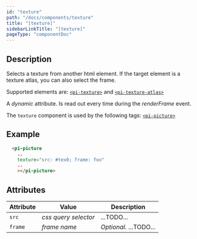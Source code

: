 ```yaml
---
id: "texture"
path: "/docs/components/texture"
title: "[texture]"
sidebarLinkTitle: "[texture]"
pageType: "componentDoc"
---
```


## Description

Selects a texture from another html element. If the target element is a texture atlas, you can also select the frame.

Supported elements are:
[`<pi-texture>`](/docs/tags/pi-texture) and [`<pi-texture-atlas>`](/docs/tags/pi-texture-atlas)

A *dynamic* attribute. Is read out every time during the *renderFrame* event.

The `texture` component is used by the following tags: [`<pi-picture>`](/docs/tags/pi-picture)

## Example

```html
  <pi-picture
    ..
    texture="src: #tex0; frame: foo"
    ..
    ></pi-picture>
```


## Attributes

| Attribute | Value | Description |
|-----------|-------|-------------|
| `src` | *css query selector* | ...TODO... |
| `frame` | *frame name* | *Optional*. ...TODO... |

